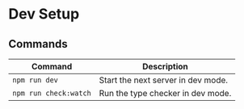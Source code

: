 # Dev Setup

## Commands

| Command                    | Description                                      |
| -------------------------- | ------------------------------------------------ |
| `npm run dev`              | Start the next server in dev mode.               |
| `npm run check:watch`      | Run the type checker in dev mode.                |
